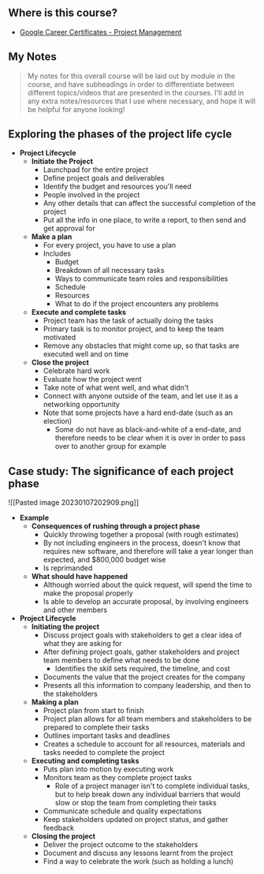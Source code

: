 ## Where is this course?
- [Google Career Certificates - Project Management](https://www.coursera.org/professional-certificates/google-project-management)

## My Notes
> My notes for this overall course will be laid out by module in the course, and have subheadings in order to differentiate between different topics/videos that are presented in the courses. I'll add in any extra notes/resources that I use where necessary, and hope it will be helpful for anyone looking!

## Exploring the phases of the project life cycle
- **Project Lifecycle**
	- **Initiate the Project**
		- Launchpad for the entire project
		- Define project goals and deliverables
		- Identify the budget and resources you'll need
		- People involved in the project
		- Any other details that can affect the successful completion of the project
		- Put all the info in one place, to write a report, to then send and get approval for
	- **Make a plan**
		- For every project, you have to use a plan
		- Includes
			- Budget
			- Breakdown of all necessary tasks
			- Ways to communicate team roles and responsibilities
			- Schedule
			- Resources
			- What to do if the project encounters any problems
	- **Execute and complete tasks**
		- Project team has the task of actually doing the tasks
		- Primary task is to monitor project, and to keep the team motivated
		- Remove any obstacles that might come up, so that tasks are executed well and on time
	- **Close the project**
		- Celebrate hard work
		- Evaluate how the project went
		- Take note of what went well, and what didn't
		- Connect with anyone outside of the team, and let use it as a networking opportunity
		- Note that some projects have a hard end-date (such as an election)
			- Some do not have as black-and-white of a end-date, and therefore needs to be clear when it is over in order to pass over to another group for example

## Case study: The significance of each project phase
![[Pasted image 20230107202909.png]]
- **Example**
	- **Consequences of rushing through a project phase**
		- Quickly throwing together a proposal (with rough estimates)
		- By not including engineers in the process, doesn't know that requires new software, and therefore will take a year longer than expected, and $800,000 budget wise
		- Is reprimanded
	- **What should have happened**
		- Although worried about the quick request, will spend the time to make the proposal properly
		- Is able to develop an accurate proposal, by involving engineers and other members
- **Project Lifecycle**
	- **Initiating the project**
		- Discuss project goals with stakeholders to get a clear idea of what they are asking for
		- After defining project goals, gather stakeholders and project team members to define what needs to be done
			- Identifies the skill sets required, the timeline, and cost
		- Documents the value that the project creates for the company
		- Presents all this information to company leadership, and then to the stakeholders
	- **Making a plan**
		- Project plan from start to finish
		- Project plan allows for all team members and stakeholders to be prepared to complete their tasks
		- Outlines important tasks and deadlines
		- Creates a schedule to account for all resources, materials and tasks needed to complete the project
	- **Executing and completing tasks**
		- Puts plan into motion by executing work
		- Monitors team as they complete project tasks
			- Role of a project manager isn't to complete individual tasks, but to help break down any individual barriers that would slow or stop the team from completing their tasks
		- Communicate schedule and quality expectations
		- Keep stakeholders updated on project status, and gather feedback
	- **Closing the project**
		- Deliver the project outcome to the stakeholders
		- Document and discuss any lessons learnt from the project
		- Find a way to celebrate the work (such as holding a lunch)

